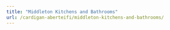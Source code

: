 ```yaml
---
title: "Middleton Kitchens and Bathrooms"
url: /cardigan-aberteifi/middleton-kitchens-and-bathrooms/
---
```

